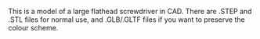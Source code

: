 This is a model of a large flathead screwdriver in CAD. There are .STEP and .STL files for normal use, and .GLB/.GLTF files if you want to preserve the colour scheme.
